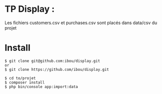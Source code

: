 TP Display : 
================= 

Les fichiers customers.csv et purchases.csv sont placés dans data/csv du projet


Install
=======

    $ git clone git@github.com:ibou/display.git 
    or 
    $ git clone https://github.com/ibou/display.git 

    $ cd to/projet
    $ composer install  
    $ php bin/console app:import:data
 